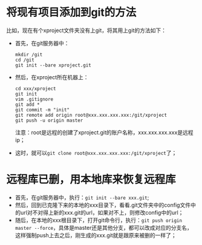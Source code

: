 # 将现有项目添加到git的方法

比如，现在有个xproject文件夹没有上git，将其用上git的方法如下：

- 首先，在git服务器中：

  ```shell
  mkdir /git
  cd /git
  git init --bare xproject.git
  ```

- 然后，在xproject所在机器上：

  ```shell
  cd xxx/xproject
  git init
  vim .gitignore
  git add *
  git commit -m "init"
  git remote add origin root@xxx.xxx.xxx.xxx:/git/xproject
  git push -u origin master
  ```

  注意：root是远程的创建了xproject.git的账户名称，xxx.xxx.xxx.xxx是远程ip；

- 这时，就可以`git clone root@xxx.xxx.xxx.xxx:/git/xproject`了；



# 远程库已删，用本地库来恢复远程库

- 首先，在git服务器中，执行：`git init --bare xxx.git`;
- 然后，回到已克隆下来的本地的xxx目录下，看看.git文件夹中的config文件中的url对不对得上新的xxx.git的url，如果对不上，则修改config中的url；
- 随后，在本地的xxx根目录下，打开git命令行，执行：` git push origin master --force `，具体是master还是其他分支，都可以改成对应的分支名，这样强制push上去之后，刚生成的xxx.git就是跟原来被删的一样了；


